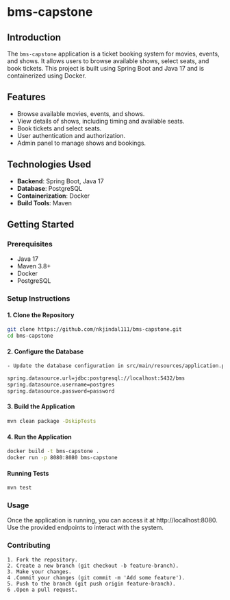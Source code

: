 # bms-capstone

## Introduction

The `bms-capstone` application is a ticket booking system for movies, events, and shows. It allows users to browse available shows, select seats, and book tickets. This project is built using Spring Boot and Java 17 and is containerized using Docker.

## Features

- Browse available movies, events, and shows.
- View details of shows, including timing and available seats.
- Book tickets and select seats.
- User authentication and authorization.
- Admin panel to manage shows and bookings.

## Technologies Used

- **Backend**: Spring Boot, Java 17
- **Database**: PostgreSQL
- **Containerization**: Docker
- **Build Tools**: Maven

## Getting Started

### Prerequisites

- Java 17
- Maven 3.8+
- Docker
- PostgreSQL

### Setup Instructions

#### 1. Clone the Repository

```bash
git clone https://github.com/nkjindal111/bms-capstone.git
cd bms-capstone
```

#### 2. Configure the Database

```bash
- Update the database configuration in src/main/resources/application.properties:

spring.datasource.url=jdbc:postgresql://localhost:5432/bms
spring.datasource.username=postgres
spring.datasource.password=password
```
#### 3. Build the Application

```bash
mvn clean package -DskipTests
```

#### 4. Run the Application

```bash
docker build -t bms-capstone .
docker run -p 8080:8080 bms-capstone
```
#### Running Tests

```bash
mvn test
```

### Usage

Once the application is running, you can access it at http://localhost:8080. Use the provided endpoints to interact with the system.

### Contributing

```
1. Fork the repository.
2. Create a new branch (git checkout -b feature-branch).
3. Make your changes.
4 .Commit your changes (git commit -m 'Add some feature').
5. Push to the branch (git push origin feature-branch).
6 .Open a pull request.
```